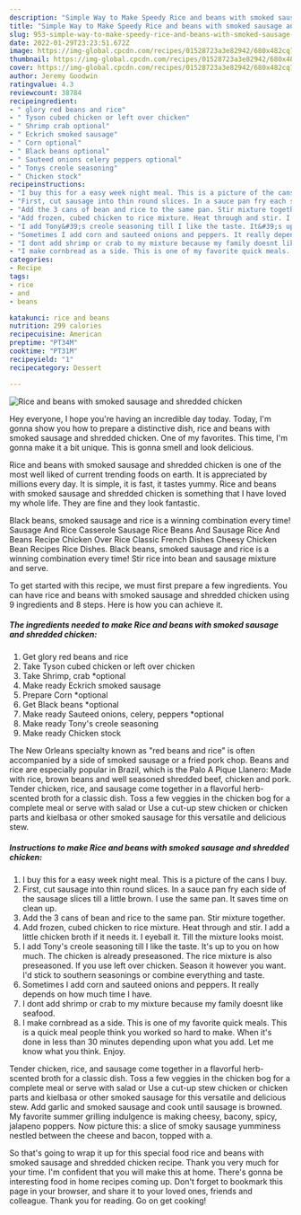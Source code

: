 ```yaml
---
description: "Simple Way to Make Speedy Rice and beans with smoked sausage and shredded chicken"
title: "Simple Way to Make Speedy Rice and beans with smoked sausage and shredded chicken"
slug: 953-simple-way-to-make-speedy-rice-and-beans-with-smoked-sausage-and-shredded-chicken
date: 2022-01-29T23:23:51.672Z
image: https://img-global.cpcdn.com/recipes/01528723a3e82942/680x482cq70/rice-and-beans-with-smoked-sausage-and-shredded-chicken-recipe-main-photo.jpg
thumbnail: https://img-global.cpcdn.com/recipes/01528723a3e82942/680x482cq70/rice-and-beans-with-smoked-sausage-and-shredded-chicken-recipe-main-photo.jpg
cover: https://img-global.cpcdn.com/recipes/01528723a3e82942/680x482cq70/rice-and-beans-with-smoked-sausage-and-shredded-chicken-recipe-main-photo.jpg
author: Jeremy Goodwin
ratingvalue: 4.3
reviewcount: 38784
recipeingredient:
- " glory red beans and rice"
- " Tyson cubed chicken or left over chicken"
- " Shrimp crab optional"
- " Eckrich smoked sausage"
- " Corn optional"
- " Black beans optional"
- " Sauteed onions celery peppers optional"
- " Tonys creole seasoning"
- " Chicken stock"
recipeinstructions:
- "I buy this for a easy week night meal. This is a picture of the cans I buy."
- "First, cut sausage into thin round slices. In a sauce pan fry each side of the sausage slices till a little brown. I use the same pan. It saves time on clean up."
- "Add the 3 cans of bean and rice to the same pan. Stir mixture together."
- "Add frozen, cubed chicken to rice mixture. Heat through and stir. I add a little chicken broth if it needs it. I eyeball it. Till the mixture looks moist."
- "I add Tony&#39;s creole seasoning till I like the taste. It&#39;s up to you on how much. The chicken is already preseasoned. The rice mixture is also preseasoned. If you use left over chicken. Season it however you want. I&#39;d stick to southern seasonings or combine everything and taste."
- "Sometimes I add corn and sauteed onions and peppers. It really depends on how much time I have."
- "I dont add shrimp or crab to my mixture because my family doesnt like seafood."
- "I make cornbread as a side. This is one of my favorite quick meals. This is a quick meal people think you worked so hard to make. When it&#39;s done in less than 30 minutes depending upon what you add. Let me know what you think. Enjoy."
categories:
- Recipe
tags:
- rice
- and
- beans

katakunci: rice and beans 
nutrition: 299 calories
recipecuisine: American
preptime: "PT34M"
cooktime: "PT31M"
recipeyield: "1"
recipecategory: Dessert

---
```



![Rice and beans with smoked sausage and shredded chicken](https://img-global.cpcdn.com/recipes/01528723a3e82942/680x482cq70/rice-and-beans-with-smoked-sausage-and-shredded-chicken-recipe-main-photo.jpg)

Hey everyone, I hope you're having an incredible day today. Today, I'm gonna show you how to prepare a distinctive dish, rice and beans with smoked sausage and shredded chicken. One of my favorites. This time, I'm gonna make it a bit unique. This is gonna smell and look delicious.

Rice and beans with smoked sausage and shredded chicken is one of the most well liked of current trending foods on earth. It is appreciated by millions every day. It is simple, it is fast, it tastes yummy. Rice and beans with smoked sausage and shredded chicken is something that I have loved my whole life. They are fine and they look fantastic.

Black beans, smoked sausage and rice is a winning combination every time! Sausage And Rice Casserole Sausage Rice Beans And Sausage Rice And Beans Recipe Chicken Over Rice Classic French Dishes Cheesy Chicken Bean Recipes Rice Dishes. Black beans, smoked sausage and rice is a winning combination every time! Stir rice into bean and sausage mixture and serve.


To get started with this recipe, we must first prepare a few ingredients. You can have rice and beans with smoked sausage and shredded chicken using 9 ingredients and 8 steps. Here is how you can achieve it.

<!--inarticleads1-->

##### The ingredients needed to make Rice and beans with smoked sausage and shredded chicken:

1. Get  glory red beans and rice
1. Take  Tyson cubed chicken or left over chicken
1. Take  Shrimp, crab *optional
1. Make ready  Eckrich smoked sausage
1. Prepare  Corn *optional
1. Get  Black beans *optional
1. Make ready  Sauteed onions, celery, peppers *optional
1. Make ready  Tony&#39;s creole seasoning
1. Make ready  Chicken stock


The New Orleans specialty known as &#34;red beans and rice&#34; is often accompanied by a side of smoked sausage or a fried pork chop. Beans and rice are especially popular in Brazil, which is the Palo A Pique Llanero: Made with rice, brown beans and well seasoned shredded beef, chicken and pork. Tender chicken, rice, and sausage come together in a flavorful herb-scented broth for a classic dish. Toss a few veggies in the chicken bog for a complete meal or serve with salad or Use a cut-up stew chicken or chicken parts and kielbasa or other smoked sausage for this versatile and delicious stew. 

<!--inarticleads2-->

##### Instructions to make Rice and beans with smoked sausage and shredded chicken:

1. I buy this for a easy week night meal. This is a picture of the cans I buy.
1. First, cut sausage into thin round slices. In a sauce pan fry each side of the sausage slices till a little brown. I use the same pan. It saves time on clean up.
1. Add the 3 cans of bean and rice to the same pan. Stir mixture together.
1. Add frozen, cubed chicken to rice mixture. Heat through and stir. I add a little chicken broth if it needs it. I eyeball it. Till the mixture looks moist.
1. I add Tony&#39;s creole seasoning till I like the taste. It&#39;s up to you on how much. The chicken is already preseasoned. The rice mixture is also preseasoned. If you use left over chicken. Season it however you want. I&#39;d stick to southern seasonings or combine everything and taste.
1. Sometimes I add corn and sauteed onions and peppers. It really depends on how much time I have.
1. I dont add shrimp or crab to my mixture because my family doesnt like seafood.
1. I make cornbread as a side. This is one of my favorite quick meals. This is a quick meal people think you worked so hard to make. When it&#39;s done in less than 30 minutes depending upon what you add. Let me know what you think. Enjoy.


Tender chicken, rice, and sausage come together in a flavorful herb-scented broth for a classic dish. Toss a few veggies in the chicken bog for a complete meal or serve with salad or Use a cut-up stew chicken or chicken parts and kielbasa or other smoked sausage for this versatile and delicious stew. Add garlic and smoked sausage and cook until sausage is browned. My favorite summer grilling indulgence is making cheesy, bacony, spicy, jalapeno poppers. Now picture this: a slice of smoky sausage yumminess nestled between the cheese and bacon, topped with a. 

So that's going to wrap it up for this special food rice and beans with smoked sausage and shredded chicken recipe. Thank you very much for your time. I'm confident that you will make this at home. There's gonna be interesting food in home recipes coming up. Don't forget to bookmark this page in your browser, and share it to your loved ones, friends and colleague. Thank you for reading. Go on get cooking!
